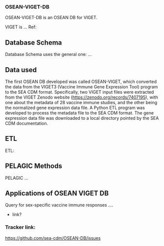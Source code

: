 ### OSEAN-VIGET-DB

OSEAN-VIGET-DB is an OSEAN DB for VIGET.

VIGET is ...
Ref: 

## Database Schema
Database Schema uses the general one: ...

## Data used 

The first OSEAN DB developed was called OSEAN-VIGET, which converted the data from the VIGET3 (Vaccine Immune Gene Expression Tool) program to the SEA CDM format. Specifically, two VIGET input files were extracted from the VIGET Zenodo website (https://zenodo.org/records/7407195), with one about the metadata of 28 vaccine immune studies, and the other being the normalized gene expression data file. A Python ETL program was developed to process the metadata file to the SEA CDM format. The gene expression data file was downloaded to a local directory pointed by the SEA CDM documentation.

## ETL

ETL:

## PELAGIC Methods 

PELAGIC ... 


## Applications of OSEAN VIGET DB  

Query for sex-specific vaccine immune responses ....
- link? 

### Tracker link:  
https://github.com/sea-cdm/OSEAN-DB/issues 
